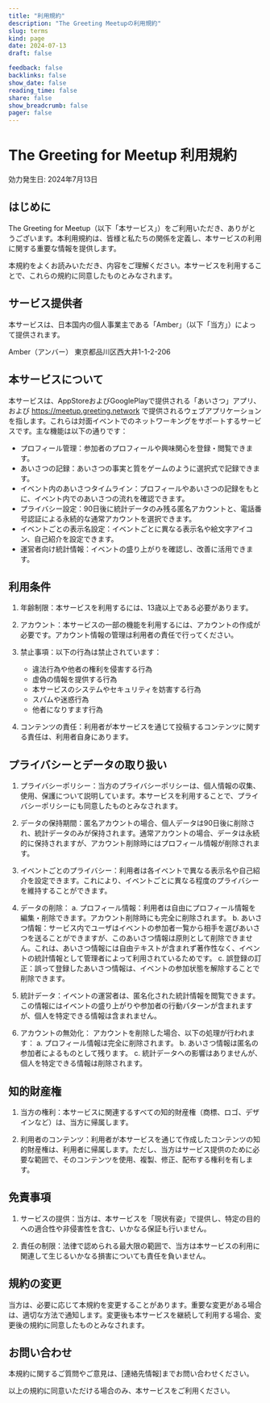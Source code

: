 ```yaml
---
title: "利用規約"
description: "The Greeting Meetupの利用規約"
slug: terms
kind: page
date: 2024-07-13
draft: false

feedback: false
backlinks: false
show_date: false
reading_time: false
share: false
show_breadcrumb: false
pager: false
---
```


# The Greeting for Meetup 利用規約

効力発生日: 2024年7月13日

## はじめに

The Greeting for Meetup（以下「本サービス」）をご利用いただき、ありがとうございます。本利用規約は、皆様と私たちの関係を定義し、本サービスの利用に関する重要な情報を提供します。

本規約をよくお読みいただき、内容をご理解ください。本サービスを利用することで、これらの規約に同意したものとみなされます。

## サービス提供者

本サービスは、日本国内の個人事業主である「Amber」（以下「当方」）によって提供されます。

Amber（アンバー）
東京都品川区西大井1-1-2-206

## 本サービスについて

本サービスは、AppStoreおよびGooglePlayで提供される「あいさつ」アプリ、および https://meetup.greeting.network で提供されるウェブアプリケーションを指します。これらは対面イベントでのネットワーキングをサポートするサービスです。主な機能は以下の通りです：

- プロフィール管理：参加者のプロフィールや興味関心を登録・閲覧できます。
- あいさつの記録：あいさつの事実と質をゲームのように選択式で記録できます。
- イベント内のあいさつタイムライン：プロフィールやあいさつの記録をもとに、イベント内でのあいさつの流れを確認できます。
- プライバシー設定：90日後に統計データのみ残る匿名アカウントと、電話番号認証による永続的な通常アカウントを選択できます。
- イベントごとの表示名設定：イベントごとに異なる表示名や絵文字アイコン、自己紹介を設定できます。
- 運営者向け統計情報：イベントの盛り上がりを確認し、改善に活用できます。

## 利用条件

1. 年齢制限：本サービスを利用するには、13歳以上である必要があります。

2. アカウント：本サービスの一部の機能を利用するには、アカウントの作成が必要です。アカウント情報の管理は利用者の責任で行ってください。

3. 禁止事項：以下の行為は禁止されています：
   - 違法行為や他者の権利を侵害する行為
   - 虚偽の情報を提供する行為
   - 本サービスのシステムやセキュリティを妨害する行為
   - スパムや迷惑行為
   - 他者になりすます行為

4. コンテンツの責任：利用者が本サービスを通じて投稿するコンテンツに関する責任は、利用者自身にあります。

## プライバシーとデータの取り扱い
<a id="privacyPolicy"></a>

1. プライバシーポリシー：当方のプライバシーポリシーは、個人情報の収集、使用、保護について説明しています。本サービスを利用することで、プライバシーポリシーにも同意したものとみなされます。

2. データの保持期間：匿名アカウントの場合、個人データは90日後に削除され、統計データのみが保持されます。通常アカウントの場合、データは永続的に保持されますが、アカウント削除時にはプロフィール情報が削除されます。

3. イベントごとのプライバシー：利用者は各イベントで異なる表示名や自己紹介を設定できます。これにより、イベントごとに異なる程度のプライバシーを維持することができます。

4. データの削除：
   <a id="deleteData"></a>
   a. プロフィール情報：利用者は自由にプロフィール情報を編集・削除できます。アカウント削除時にも完全に削除されます。
   b. あいさつ情報：サービス内でユーザはイベントの参加者一覧から相手を選びあいさつを送ることができますが、このあいさつ情報は原則として削除できません。これは、あいさつ情報には自由テキストが含まれず著作性なく、イベントの統計情報として管理者によって利用されているためです。
   c. 誤登録の訂正：誤って登録したあいさつ情報は、イベントの参加状態を解除することで削除できます。

5. 統計データ：イベントの運営者は、匿名化された統計情報を閲覧できます。この情報にはイベントの盛り上がりや参加者の行動パターンが含まれますが、個人を特定できる情報は含まれません。

6. アカウントの無効化：
   <a id="deactivateAccount"></a>
   アカウントを削除した場合、以下の処理が行われます：
   a. プロフィール情報は完全に削除されます。
   b. あいさつ情報は匿名の参加者によるものとして残ります。
   c. 統計データへの影響はありませんが、個人を特定できる情報は削除されます。

## 知的財産権

1. 当方の権利：本サービスに関連するすべての知的財産権（商標、ロゴ、デザインなど）は、当方に帰属します。

2. 利用者のコンテンツ：利用者が本サービスを通じて作成したコンテンツの知的財産権は、利用者に帰属します。ただし、当方はサービス提供のために必要な範囲で、そのコンテンツを使用、複製、修正、配布する権利を有します。

## 免責事項

1. サービスの提供：当方は、本サービスを「現状有姿」で提供し、特定の目的への適合性や非侵害性を含む、いかなる保証も行いません。

2. 責任の制限：法律で認められる最大限の範囲で、当方は本サービスの利用に関連して生じるいかなる損害についても責任を負いません。

## 規約の変更

当方は、必要に応じて本規約を変更することがあります。重要な変更がある場合は、適切な方法で通知します。変更後も本サービスを継続して利用する場合、変更後の規約に同意したものとみなされます。

## お問い合わせ

本規約に関するご質問やご意見は、[連絡先情報]までお問い合わせください。

以上の規約に同意いただける場合のみ、本サービスをご利用ください。
